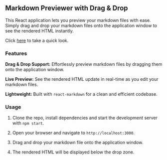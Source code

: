 ## Markdown Previewer with Drag & Drop
This React application lets you preview your markdown files with ease. Simply drag and drop your markdown files onto the application window to see the rendered HTML instantly.

Click [here](online-markdown-preview.netlify.app) to take a quick look.

### Features
**Drag & Drop Support:** Effortlessly preview markdown files by dragging them onto the application window.

**Live Preview:** See the rendered HTML update in real-time as you edit your markdown files.

**Lightweight:** Built with `react-markdown` for a clean and efficient codebase.

### Usage

1. Clone the repo, install dependencies and start the development server with `npm start`.

1. Open your browser and navigate to `http://localhost:3000`.
1. Drag and drop your markdown file onto the application window.
1. The rendered HTML will be displayed below the drop zone.